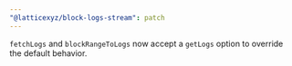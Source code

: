 ```yaml
---
"@latticexyz/block-logs-stream": patch
---
```


`fetchLogs` and `blockRangeToLogs` now accept a `getLogs` option to override the default behavior.
